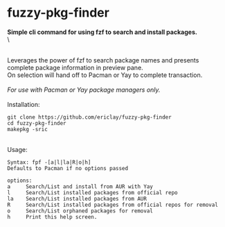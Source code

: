  # fuzzy-pkg-finder

**Simple cli command for using fzf to search and install packages.**\
 \

 \
Leverages the power of fzf to search package names and presents complete package information in preview pane. \
On selection will hand off to Pacman or Yay to complete transaction. \
  \
*For use with Pacman or Yay package managers only.*\
 \
Installation: 
```
git clone https://github.com/ericlay/fuzzy-pkg-finder
cd fuzzy-pkg-finder
makepkg -sric
```
 \
Usage: 
```
Syntax: fpf -[a|l|la|R|o|h]
Defaults to Pacman if no options passed

options:
a     Search/List and install from AUR with Yay
l     Search/List installed packages from official repo
la    Search/List installed packages from AUR 
R     Search/List installed packages from official repos for removal
o     Search/List orphaned packages for removal
h     Print this help screen.
```
